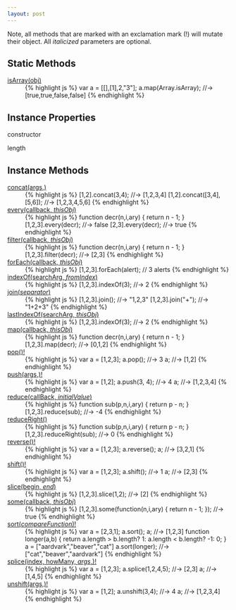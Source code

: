 ```yaml
---
layout: post
---
```

Note, all methods that are marked with an exclamation mark (!) will mutate their
object. All _italicized_ parameters are optional.

Static Methods
--------------

<dl class="cheatsheet">
<dt id="Array.isArray"><a href="#Array.isArray">isArray(obj)</a></dt>
<dd>
{% highlight js %}
var a = [[],[1],2,"3"];
a.map(Array.isArray);
  //-> [true,true,false,false]
{% endhighlight %}
</dd>
</dl>

Instance Properties
-------------------

constructor

length

Instance Methods
----------------

<dl class="cheatsheet">
<dt id="Array.prototype.concat"><a href="#Array.prototype.concat">concat(args,)</a></dt>
<dd>
{% highlight js %}
[1,2].concat(3,4);
  //-> [1,2,3,4]
[1,2].concat([3,4],[5,6]);
  //-> [1,2,3,4,5,6]
{% endhighlight %}
</dd>
<dt id="Array.prototype.every"><a href="#Array.prototype.every">every(callback, <em>thisObj</em>)</a></dt>
<dd>
{% highlight js %}
function decr(n,i,ary) {
  return n - 1;
}
[1,2,3].every(decr);
  //-> false
[2,3].every(decr);
  //-> true
{% endhighlight %}
</dd>
<dt id="Array.prototype.filter"><a href="#Array.prototype.filter">filter(callback, <em>thisObj</em>)</a></dt>
<dd>
{% highlight js %}
function decr(n,i,ary) {
  return n - 1;
}
[1,2,3].filter(decr);
  //-> [2,3]
{% endhighlight %}
</dd>
<dt id="Array.prototype.forEach"><a href="#Array.prototype.forEach">forEach(callback, <em>thisObj</em>)</a></dt>
<dd>
{% highlight js %}
[1,2,3].forEach(alert);
  // 3 alerts
{% endhighlight %}
</dd>
<dt id="Array.prototype.indexOf"><a href="#Array.prototype.indexOf">indexOf(searchArg, <em>fromIndex</em>)</a></dt>
<dd>
{% highlight js %}
[1,2,3].indexOf(3);
  //-> 2
{% endhighlight %}
</dd>
<dt id="Array.prototype.join"><a href="#Array.prototype.join">join(<em>separator</em>)</a></dt>
<dd>
{% highlight js %}
[1,2,3].join();
  //-> "1,2,3"
[1,2,3].join("+");
  //-> "1+2+3"
{% endhighlight %}
</dd>
<dt id="Array.prototype.lastIndexOf"><a href="#Array.prototype.lastIndexOf">lastIndexOf(searchArg, <em>thisObj</em>)</a></dt>
<dd>
{% highlight js %}
[1,2,3].indexOf(3);
  //-> 2
{% endhighlight %}
</dd>
<dt id="Array.prototype.map"><a href="#Array.prototype.map">map(callback, <em>thisObj</em>)</a></dt>
<dd>
{% highlight js %}
function decr(n,i,ary) {
  return n - 1;
}
[1,2,3].map(decr);
  //-> [0,1,2]
{% endhighlight %}
</dd>
<dt id="Array.prototype.pop"><a href="#Array.prototype.pop">pop()!</a></dt>
<dd>
{% highlight js %}
var a = [1,2,3];
a.pop();
  //-> 3
a;
  //-> [1,2]
{% endhighlight %}
</dd>
<dt id="Array.prototype.push"><a href="#Array.prototype.push">push(args,)!</a></dt>
<dd>
{% highlight js %}
var a = [1,2];
a.push(3, 4);
  //-> 4
a;
  //-> [1,2,3,4]
{% endhighlight %}
</dd>
<dt id="Array.prototype.reduce"><a href="#Array.prototype.reduce">reduce(callBack, <em>initialValue</em>)</a></dt>
<dd>
{% highlight js %}
function sub(p,n,i,ary) {
  return p - n;
}
[1,2,3].reduce(sub);
  //-> -4
{% endhighlight %}
</dd>
<dt id="Array.prototype.reduceRight"><a href="#Array.prototype.reduceRight">reduceRight()</a></dt>
<dd>
{% highlight js %}
function sub(p,n,i,ary) {
  return p - n;
}
[1,2,3].reduceRight(sub);
  //-> 0
{% endhighlight %}
</dd>
<dt id="Array.prototype.reverse"><a href="#Array.prototype.reverse">reverse()!</a></dt>
<dd>
{% highlight js %}
var a = [1,2,3];
a.reverse(); a;
  //-> [3,2,1]
{% endhighlight %}
</dd>
<dt id="Array.prototype.shift"><a href="#Array.prototype.shift">shift()!</a></dt>
<dd>
{% highlight js %}
var a = [1,2,3];
a.shift();
  //-> 1
a;
  //-> [2,3]
{% endhighlight %}
</dd>
<dt id="Array.prototype.slice"><a href="#Array.prototype.slice">slice(begin, <em>end</em>)</a></dt>
<dd>
{% highlight js %}
[1,2,3].slice(1,2);
  //-> [2]
{% endhighlight %}
</dd>
<dt id="Array.prototype.some"><a href="#Array.prototype.some">some(callback, <em>thisObj</em>)</a></dt>
<dd>
{% highlight js %}
[1,2,3].some(function(n,i,ary) {
  return n - 1;
});
  //-> true
{% endhighlight %}
</dd>
<dt id="Array.prototype.sort"><a href="#Array.prototype.sort">sort(<em>compareFunction</em>)!</a></dt>
<dd>
{% highlight js %}
var a = [2,3,1];
a.sort(); a;
  //-> [1,2,3]
function longer(a,b) {
  return a.length > b.length? 1:
    a.length < b.length? -1: 0;
}
a = ["aardvark","beaver","cat"]
a.sort(longer);
  //-> ["cat","beaver","aardvark"]
{% endhighlight %}
</dd>
<dt id="Array.prototype.splice"><a href="#Array.prototype.splice">splice(index, howMany, <em>args</em>,)!</a></dt>
<dd>
{% highlight js %}
var a = [1,2,3];
a.splice(1,2,4,5);
  //-> [2,3]
a;
  //-> [1,4,5]
{% endhighlight %}
</dd>
<dt id="Array.prototype.unshift"><a href="#Array.prototype.unshift">unshift(args,)!</a></dt>
<dd>
{% highlight js %}
var a = [1,2];
a.unshift(3,4);
  //-> 4
a;
  //-> [1,2,3,4]
{% endhighlight %}
</dd>
</dl>

